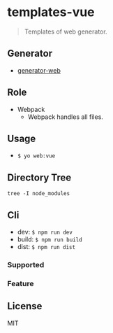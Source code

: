 # templates-vue
> Templates of web generator.

## Generator

* [generator-web](https://github.com/lixinliang/generator-web)

## Role

* Webpack
    * Webpack handles all files.

## Usage

* `$ yo web:vue`

## Directory Tree

`tree -I node_modules`

## Cli

* dev: `$ npm run dev`
* build: `$ npm run build`
* dist: `$ npm run dist`

### Supported

### Feature

## License

MIT
